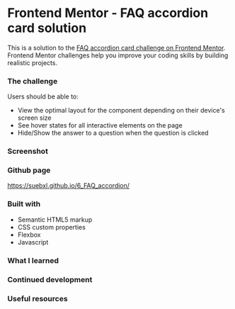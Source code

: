 # Frontend Mentor - FAQ accordion card solution

This is a solution to the [FAQ accordion card challenge on Frontend Mentor](https://www.frontendmentor.io/challenges/faq-accordion-card-XlyjD0Oam). Frontend Mentor challenges help you improve your coding skills by building realistic projects.

### The challenge

Users should be able to:

- View the optimal layout for the component depending on their device's screen size
- See hover states for all interactive elements on the page
- Hide/Show the answer to a question when the question is clicked

### Screenshot


### Github page
https://suebxl.github.io/6_FAQ_accordion/


### Built with
- Semantic HTML5 markup
- CSS custom properties
- Flexbox
- Javascript


### What I learned


### Continued development


### Useful resources
